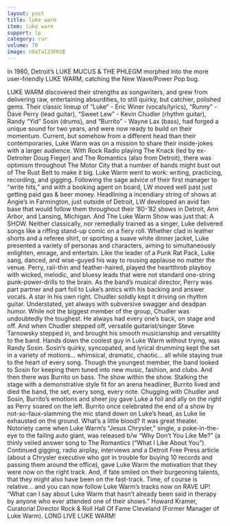 ```yaml
---
layout: post
title: luke warm
item: luke warm
support: lp
category: rur
volume: 70
image: n0aTal23FKUE
---
```


In 1980, Detroit’s LUKE MUCUS & THE PHLEGM morphed into the more user-friendly LUKE WARM, catching the New Wave/Power Pop bug.

LUKE WARM discovered their strengths as songwriters, and grew from delivering raw, entertaining absurdities, to still quirky, but catchier, polished gems. Their classic lineup of “Luke” - Eric Winer (vocals/lyrics), “Runny” - Dave Perry (lead guitar), “Sweet Lew” - Kevin Chudler (rhythm guitar), Randy “Yid” Sosin (drums), and “Burrito” - Wayne Lax (bass), had forged a unique sound for two years, and were now ready to build on their momentum. Current, but somehow from a different head than their contemporaries, Luke Warm was on a mission to share their inside-jokes with a larger audience. With Rock Radio playing The Knack (led by ex-Detroiter Doug Fieger) and The Romantics (also from Detroit), there was optimism throughout The Motor City that a number of bands might bust out of The Rust Belt to make it big. Luke Warm went to work: writing, practicing, recording, and gigging. Following the sage advice of their first manager to “write hits,” and with a booking agent on board, LW moved well past just getting paid gas & beer money. Headlining a incendiary string of shows at Angie’s in Farmington, just outside of Detroit, LW developed an avid fan base that would follow them throughout their ’80-’82 shows in Detroit, Ann Arbor, and Lansing, Michigan. And The Luke Warm Show was just that: A SHOW. Neither classically, nor remedially trained as a singer, Luke delivered songs like a riffing stand-up comic on a fiery roll. Whether clad in leather shorts and a referee shirt, or sporting a suave white dinner jacket, Luke presented a variety of personas and characters, aiming to simultaneously enlighten, enrage, and entertain. Like the leader of a Punk Rat Pack, Luke sang, danced, and wise-guyed his way to rousing applause no matter the venue. Perry, rail-thin and feather-haired, played the heartthrob playboy with wicked, melodic, and bluesy leads that were not standard one-string punk-power-drills to the brain. As the band’s musical director, Perry was part partner and part foil to Luke’s antics with his backing and answer vocals. A star in his own right. Chudler solidly kept it driving on rhythm guitar. Understated, yet always with subversive swagger and deadpan humor. While not the biggest member of the group, Chudler was undoubtedly the toughest. He always had every one’s back, on stage and off. And when Chudler stepped off, versatile guitarist/singer Steve Tarnowsky stepped in, and brought his smooth musicianship and versatility to the band. Hands down the coolest guy in Luke Warm without trying, was Randy Sosin. Sosin’s quirky, syncopated, and lyrical drumming kept the set in a variety of motions… whimsical, dramatic, chaotic… all while staying true to the heart of every song. Though the youngest member, the band looked to Sosin for keeping them tuned into new music, fashion, and clubs. And then there was Burrito on bass. The show within the show. Stalking the stage with a demonstrative style fit for an arena headliner, Burrito lived and died the band, the set, every song, every note. Chugging with Chudler and Sosin, Burrito’s emotions and sheer joy gave Luke a foil and ally on the right as Perry soared on the left. Burrito once celebrated the end of a show by not-so-faux-slamming the mic stand down on Luke’s head, as Luke lie exhausted on the ground. What’s a little blood? It was great theater. Notoriety came when Luke Warm’s “Jesus Chrysler,” single, a poke-in-the-eye to the failing auto giant, was released b/w “Why Don’t You Like Me?” (a thinly veiled answer song to The Romantics (“What I Like About You”). Continued gigging, radio airplay, interviews and a Detroit Free Press article (about a Chrysler executive who got in trouble for buying 10 records and passing them around the office), gave Luke Warm the motivation that they were now on the right track. And, if fate smiled on their burgeoning talents, that they might also have been on the fast-track. Time, of course is relative… and you can now follow Luke Warm’s tracks now on RAVE UP! “What can I say about Luke Warm that hasn’t already been said in therapy by anyone who ever attended one of their shows.” Howard Kramer, Curatorial Director Rock & Roll Hall Of Fame Cleveland (Former Manager of Luke Warm). LONG LIVE LUKE WARM!